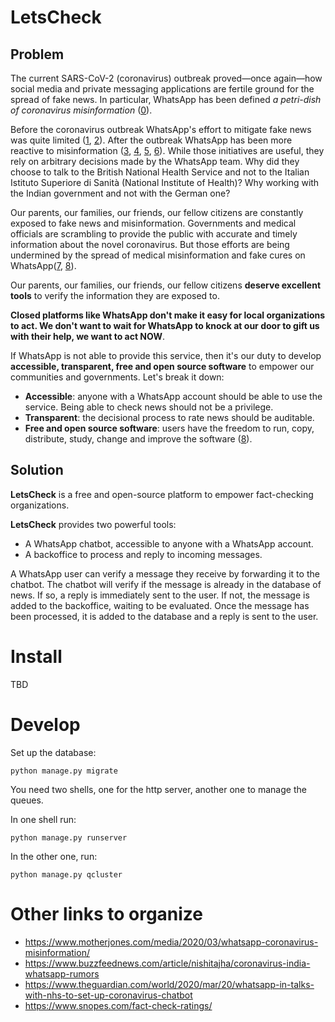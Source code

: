 # LetsCheck

## Problem

The current SARS-CoV-2 (coronavirus) outbreak proved—once again—how social media and private messaging applications are fertile ground for the spread of fake news. In particular, WhatsApp has been defined *a petri-dish of coronavirus misinformation* ([0][motherjones:petri]).

Before the coronavirus outbreak WhatsApp's effort to mitigate fake news was quite limited ([1][whatsapp:fake-news-tips], [2][cnn:fake-news-india-elections]). After the outbreak WhatsApp has been more reactive to misinformation ([3][bloomberg:fake-news-india-covid], [4][whatsapp:covid-19], [5][guardian:nhs-chatbot], [6][techcrunch:info-hub]). While those initiatives are useful, they rely on arbitrary decisions made by the WhatsApp team. Why did they choose to talk to the British National Health Service and not to the Italian Istituto Superiore di Sanità (National Institute of Health)? Why working with the Indian government and not with the German one?

Our parents, our families, our friends, our fellow citizens are constantly exposed to fake news and misinformation. Governments and medical officials are scrambling to provide the public with accurate and timely information about the novel coronavirus. But those efforts are being undermined by the spread of medical misinformation and fake cures on WhatsApp([7][cnn:coronavirus-misinformation], [8][politico:fake-news]).

Our parents, our families, our friends, our fellow citizens **deserve excellent tools** to verify the information they are exposed to.

**Closed platforms like WhatsApp don't make it easy for local organizations to act. We don't want to wait for WhatsApp to knock at our door to gift us with their help, we want to act NOW**.

If WhatsApp is not able to provide this service, then it's our duty to develop **accessible, transparent, free and open source software** to empower our communities and governments. Let's break it down:

- **Accessible**: anyone with a WhatsApp account should be able to use the service. Being able to check news should not be a privilege.
- **Transparent**: the decisional process to rate news should be auditable.
- **Free and open source software**: users have the freedom to run, copy, distribute, study, change and improve the software ([8][gnu:free-software]).

## Solution

**LetsCheck** is a free and open-source platform to empower fact-checking organizations.

**LetsCheck** provides two powerful tools:

- A WhatsApp chatbot, accessible to anyone with a WhatsApp account.
- A backoffice to process and reply to incoming messages.


A WhatsApp user can verify a message they receive by forwarding it to the chatbot. The chatbot will verify if the message is already in the database of news. If so, a reply is immediately sent to the user. If not, the message is added to the backoffice, waiting to be evaluated. Once the message has been processed, it is added to the database and a reply is sent to the user.



# Install
TBD

# Develop

Set up the database:

```
python manage.py migrate
```

You need two shells, one for the http server, another one to manage the queues.

In one shell run:

```
python manage.py runserver
```

In the other one, run:

```
python manage.py qcluster
```

# Other links to organize

- https://www.motherjones.com/media/2020/03/whatsapp-coronavirus-misinformation/
- https://www.buzzfeednews.com/article/nishitajha/coronavirus-india-whatsapp-rumors
- https://www.theguardian.com/world/2020/mar/20/whatsapp-in-talks-with-nhs-to-set-up-coronavirus-chatbot
- https://www.snopes.com/fact-check-ratings/


[motherjones:petri]: https://www.motherjones.com/media/2020/03/whatsapp-coronavirus-misinformation/
[whatsapp:fake-news-tips]: https://faq.whatsapp.com/26000216
[whatsapp:fake-news-video]: https://www.youtube.com/watch?v=Z2C3HD9v0uY
[cnn:fake-news-india-elections]: https://edition.cnn.com/2019/04/02/tech/whatsapp-india-tip-line-election/index.html
[techcrunch:info-hub]: https://techcrunch.com/2020/03/18/whatsapp-unveils-1m-grant-and-info-hub-to-fight-coronavirus-rumors/
[bloomberg:fake-news-india-covid]: https://www.bloombergquint.com/coronavirus-outbreak/india-launches-whatsapp-chatbot-to-curb-fake-news-on-coronavirus
[guardian:nhs-chatbot]: https://www.theguardian.com/world/2020/mar/20/whatsapp-in-talks-with-nhs-to-set-up-coronavirus-chatbot
[whatsapp:covid-19]: https://www.whatsapp.com/coronavirus
[cnn:coronavirus-misinformation]: https://edition.cnn.com/2020/03/18/tech/whatsapp-coronavirus-misinformation/index.html
[gnu:free-software]: https://www.gnu.org/philosophy/free-sw.html.en
[politico:fake-news]: https://www.politico.eu/article/the-coronavirus-covid19-fake-news-pandemic-sweeping-whatsapp-misinformation/
